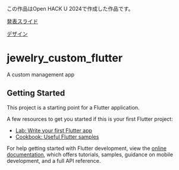 この作品はOpen HACK U 2024で作成した作品です。

[発表スライド](documents/slides.pdf)

[デザイン](documents/design.pdf)

# jewelry_custom_flutter

A custom management app

## Getting Started

This project is a starting point for a Flutter application.

A few resources to get you started if this is your first Flutter project:

- [Lab: Write your first Flutter app](https://docs.flutter.dev/get-started/codelab)
- [Cookbook: Useful Flutter samples](https://docs.flutter.dev/cookbook)

For help getting started with Flutter development, view the
[online documentation](https://docs.flutter.dev/), which offers tutorials,
samples, guidance on mobile development, and a full API reference.
